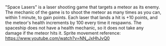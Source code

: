"Space Lasers" is a laser shooting game that targets a meteor as its enemy. The mechanic of the game is to shoot the meteor as many times as you can, within 1 minute, to gain points. Each laser that lands a hit is +10 points, and the meteor's health increments by 100 every time it respawns. The spaceship does not have a health mechanic, so it does not take any damage if the meteor hits it.
Sprite movement reference: https://www.youtube.com/watch?v=NN_JxHhJvQ0
